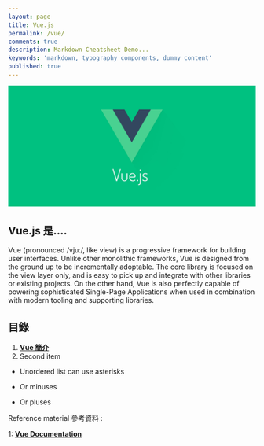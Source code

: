 ```yaml
---
layout: page
title: Vue.js
permalink: /vue/
comments: true
description: Markdown Cheatsheet Demo...
keywords: 'markdown, typography components, dummy content'
published: true
---
```


![Vue](vue_images/vue_intro.png)

## Vue.js 是....

Vue (pronounced /vjuː/, like view) is a progressive framework for building user interfaces. Unlike other monolithic frameworks, Vue is designed from the ground up to be incrementally adoptable. The core library is focused on the view layer only, and is easy to pick up and integrate with other libraries or existing projects. On the other hand, Vue is also perfectly capable of powering sophisticated Single-Page Applications when used in combination with modern tooling and supporting libraries.

<div class="divider"></div>

## 目錄

1. [**Vue 簡介**](/vue/vue_page1)
2. Second item

* Unordered list can use asterisks
- Or minuses
+ Or pluses

<div class="divider"></div>

Reference material 參考資料 :

1: **<a href="https://vuejs.org/v2/guide/" target="_blank">Vue Documentation</a>**

